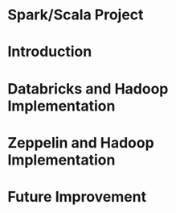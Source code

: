# Spark/Scala Project
# Introduction


# Databricks and Hadoop Implementation


# Zeppelin and Hadoop Implementation


# Future Improvement
